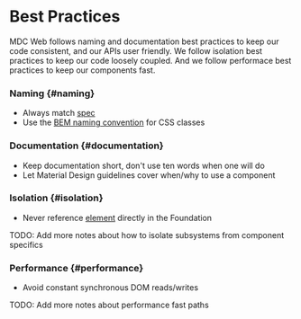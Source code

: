 # Best Practices

MDC Web follows naming and documentation best practices to keep our code
consistent, and our APIs user friendly. We follow isolation best practices to
keep our code loosely coupled. And we follow performace best practices to keep
our components fast.

### Naming {#naming}

*  Always match [spec](https://material.io/guidelines)
*  Use the [BEM naming convention](http://getbem.com/naming/) for CSS classes

### Documentation {#documentation}

* Keep documentation short, don't use ten words when one will do
* Let Material Design guidelines cover when/why to use a component

### Isolation {#isolation}

*  Never reference [element](https://developer.mozilla.org/en-US/docs/Web/API/Element) directly in the Foundation

TODO: Add more notes about how to isolate subsystems from component specifics

### Performance {#performance}

*  Avoid constant synchronous DOM reads/writes

TODO: Add more notes about performance fast paths
